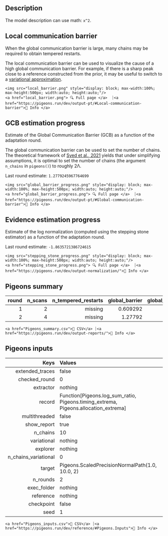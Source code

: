 ## Description 

The model description can use math: ``x^2``. 


## Local communication barrier 

When the global communication barrier is large, many chains may 
be required to obtain tempered restarts.

The local communication barrier can be used to visualize the cause 
of a high global communication barrier. For example, if there is a 
sharp peak close to a reference constructed from the prior, it may 
be useful to switch to a [variational approximation](https://pigeons.run/dev/variational/#variational-pt).

```@raw html
<img src="local_barrier.png" style="display: block; max-width:100%; max-height:500px; width:auto; height:auto;"/>
<a href="local_barrier.png"> 🔍 Full page </a>  ⏐<a href="https://pigeons.run/dev/output-pt/#Local-communication-barrier">🔗 Info </a>
```


## GCB estimation progress 

Estimate of the Global Communication Barrier (GCB) 
as a function of 
the adaptation round. 

The global communication barrier can be used 
to set the number of chains. 
The theoretical framework of [Syed et al., 2021](https://academic.oup.com/jrsssb/article/84/2/321/7056147)
yields that under simplifying assumptions, it is optimal to set the number of chains 
(the argument `n_chains` in `pigeons()`) to roughly 2Λ.

Last round estimate: ``1.2779245967764699``

```@raw html
<img src="global_barrier_progress.png" style="display: block; max-width:100%; max-height:500px; width:auto; height:auto;"/>
<a href="global_barrier_progress.png"> 🔍 Full page </a>  ⏐<a href="https://pigeons.run/dev/output-pt/#Global-communication-barrier">🔗 Info </a>
```


## Evidence estimation progress 

Estimate of the log normalization (computed using 
the stepping stone estimator) as a function of 
the adaptation round. 

Last round estimate: ``-1.8635721386724615``

```@raw html
<img src="stepping_stone_progress.png" style="display: block; max-width:100%; max-height:500px; width:auto; height:auto;"/>
<a href="stepping_stone_progress.png"> 🔍 Full page </a>  ⏐<a href="https://pigeons.run/dev/output-normalization/">🔗 Info </a>
```


## Pigeons summary 

| **round** | **n\_scans** | **n\_tempered\_restarts** | **global\_barrier** | **global\_barrier\_variational** | **last\_round\_max\_time** | **last\_round\_max\_allocation** | **stepping\_stone** |
|----------:|-------------:|--------------------------:|--------------------:|---------------------------------:|---------------------------:|---------------------------------:|--------------------:|
| 1         | 2            | missing                   | 0.609292            | missing                          | 4.0907e-5                  | 11424.0                          | -1.67908            |
| 2         | 4            | missing                   | 1.27792             | missing                          | 5.0235e-5                  | 18048.0                          | -1.86357            |
 

```@raw html
<a href="Pigeons_summary.csv">💾 CSV</a> ⏐<a href="https://pigeons.run/dev/output-reports/">🔗 Info </a>
```


## Pigeons inputs 

| **Keys**               | **Values**                                                                              |
|-----------------------:|:----------------------------------------------------------------------------------------|
| extended\_traces       | false                                                                                   |
| checked\_round         | 0                                                                                       |
| extractor              | nothing                                                                                 |
| record                 | Function[Pigeons.log\_sum\_ratio, Pigeons.timing\_extrema, Pigeons.allocation\_extrema] |
| multithreaded          | false                                                                                   |
| show\_report           | true                                                                                    |
| n\_chains              | 10                                                                                      |
| variational            | nothing                                                                                 |
| explorer               | nothing                                                                                 |
| n\_chains\_variational | 0                                                                                       |
| target                 | Pigeons.ScaledPrecisionNormalPath(1.0, 10.0, 2)                                         |
| n\_rounds              | 2                                                                                       |
| exec\_folder           | nothing                                                                                 |
| reference              | nothing                                                                                 |
| checkpoint             | false                                                                                   |
| seed                   | 1                                                                                       |
 

```@raw html
<a href="Pigeons_inputs.csv">💾 CSV</a> ⏐<a href="https://pigeons.run/dev/reference/#Pigeons.Inputs">🔗 Info </a>
```

